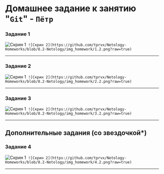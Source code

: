 # Домашнее задание к занятию "`Git`" - `Пётр`

### Задание 1

![Скрин 1](https://github.com/tprvx/Netology-Homeworks/blob/8.2-Netology/img_homework/1.1.png?raw=true)`
![Скрин 2](https://github.com/tprvx/Netology-Homeworks/blob/8.2-Netology/img_homework/1.2.png?raw=true)`

---

### Задание 2

![Скрин 1](https://github.com/tprvx/Netology-Homeworks/blob/8.2-Netology/img_homework/2.1.png?raw=true)`
![Скрин 2](https://github.com/tprvx/Netology-Homeworks/blob/8.2-Netology/img_homework/2.2.png?raw=true)`

---

### Задание 3

![Скрин 1](https://github.com/tprvx/Netology-Homeworks/blob/8.2-Netology/img_homework/3.1.png?raw=true)`
![Скрин 2](https://github.com/tprvx/Netology-Homeworks/blob/8.2-Netology/img_homework/3.2.png?raw=true)`

---

## Дополнительные задания (со звездочкой*)

### Задание 4

![Скрин 1](https://github.com/tprvx/Netology-Homeworks/blob/8.2-Netology/img_homework/4.1.png?raw=true)`
![Скрин 2](https://github.com/tprvx/Netology-Homeworks/blob/8.2-Netology/img_homework/4.2.png?raw=true)`

---
